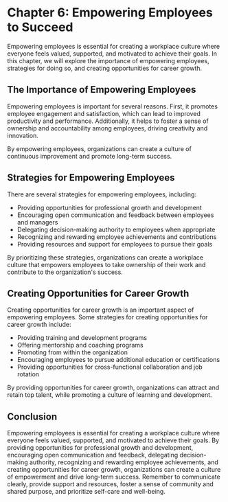 Chapter 6: Empowering Employees to Succeed
==========================================

Empowering employees is essential for creating a workplace culture where everyone feels valued, supported, and motivated to achieve their goals. In this chapter, we will explore the importance of empowering employees, strategies for doing so, and creating opportunities for career growth.

The Importance of Empowering Employees
--------------------------------------

Empowering employees is important for several reasons. First, it promotes employee engagement and satisfaction, which can lead to improved productivity and performance. Additionally, it helps to foster a sense of ownership and accountability among employees, driving creativity and innovation.

By empowering employees, organizations can create a culture of continuous improvement and promote long-term success.

Strategies for Empowering Employees
-----------------------------------

There are several strategies for empowering employees, including:

* Providing opportunities for professional growth and development
* Encouraging open communication and feedback between employees and managers
* Delegating decision-making authority to employees when appropriate
* Recognizing and rewarding employee achievements and contributions
* Providing resources and support for employees to pursue their goals

By prioritizing these strategies, organizations can create a workplace culture that empowers employees to take ownership of their work and contribute to the organization's success.

Creating Opportunities for Career Growth
----------------------------------------

Creating opportunities for career growth is an important aspect of empowering employees. Some strategies for creating opportunities for career growth include:

* Providing training and development programs
* Offering mentorship and coaching programs
* Promoting from within the organization
* Encouraging employees to pursue additional education or certifications
* Providing opportunities for cross-functional collaboration and job rotation

By providing opportunities for career growth, organizations can attract and retain top talent, while promoting a culture of learning and development.

Conclusion
----------

Empowering employees is essential for creating a workplace culture where everyone feels valued, supported, and motivated to achieve their goals. By providing opportunities for professional growth and development, encouraging open communication and feedback, delegating decision-making authority, recognizing and rewarding employee achievements, and creating opportunities for career growth, organizations can create a culture of empowerment and drive long-term success. Remember to communicate clearly, provide support and resources, foster a sense of community and shared purpose, and prioritize self-care and well-being.
